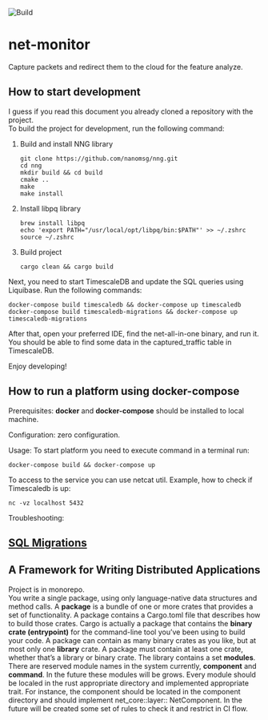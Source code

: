 ![Build](https://github.com/net-stalker/net-monitor/actions/workflows/rust.yml/badge.svg?branch=develop)

# net-monitor

Capture packets and redirect them to the cloud for the feature analyze.

## How to start development

I guess if you read this document you already cloned a repository with the project.  
To build the project for development, run the following command:

1. Build and install NNG library  
    ```shell
    git clone https://github.com/nanomsg/nng.git  
    cd nng  
    mkdir build && cd build  
    cmake ..  
    make  
    make install  
    ```
2. Install libpq library
    ```shell
    brew install libpq
    echo 'export PATH="/usr/local/opt/libpq/bin:$PATH"' >> ~/.zshrc
    source ~/.zshrc
    ```
3. Build project
    ```shell
    cargo clean && cargo build
    ```

Next, you need to start TimescaleDB and update the SQL queries using Liquibase. Run the following
commands:

```shell
docker-compose build timescaledb && docker-compose up timescaledb
docker-compose build timescaledb-migrations && docker-compose up timescaledb-migrations
```

After that, open your preferred IDE, find the net-all-in-one binary, and run it. You should be able
to find some data in the captured_traffic table in TimescaleDB.

Enjoy developing!

## How to run a platform using docker-compose

Prerequisites: **docker** and **docker-compose** should be installed to local machine.

Configuration: zero configuration.

Usage: To start platform you need to execute command in a terminal
run: 
```shell
docker-compose build && docker-compose up
```

To access to the service you can use netcat util. Example, how to check if Timescaledb is up:

```shell
nc -vz localhost 5432
```

Troubleshooting:  

## [SQL Migrations](net-timescale%2Fmigrations)

## A Framework for Writing Distributed Applications

Project is in monorepo.  
You write a single package, using only language-native data structures and method calls.
A **package** is a bundle of one or more crates that provides a set of functionality. A package
contains a Cargo.toml file that describes how to build those crates. Cargo is actually a package
that contains the **binary crate (entrypoint)** for the command-line tool you’ve been using to build
your code. A package can contain as many binary crates as you like, but at most only one **library**
crate. A package must contain at least one crate, whether that’s a library or binary crate. The
library contains a set **modules**. There are reserved module names in the system currently,
**component** and **command**. In the future these modules will be grows. Every module should
be localed in the rust appropriate directory and implemented appropriate trait. For instance, the
component should be located in the component directory and should implement net_core::layer::
NetComponent. In the future will be created some set of rules to check it and restrict in CI flow.
